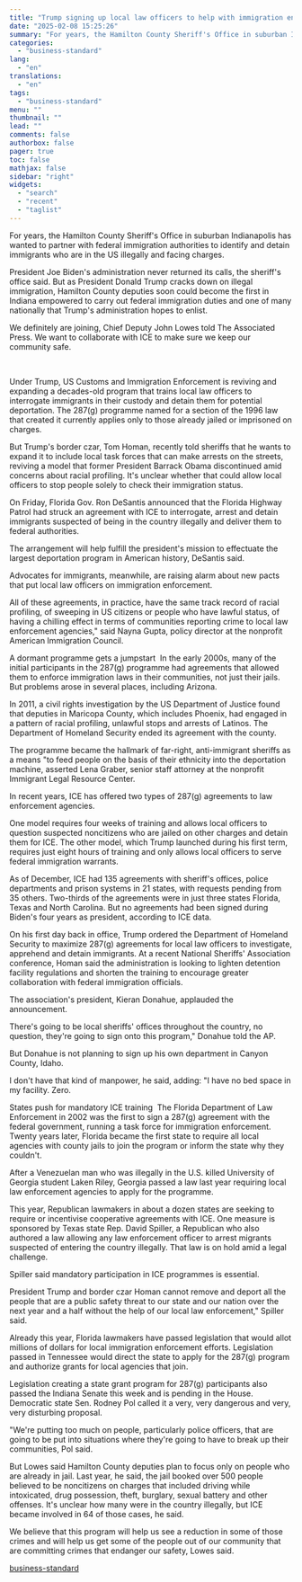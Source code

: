 ```yaml
---
title: "Trump signing up local law officers to help with immigration enforcement"
date: "2025-02-08 15:25:26"
summary: "For years, the Hamilton County Sheriff's Office in suburban Indianapolis has wanted to partner with federal immigration authorities to identify and detain immigrants who are in the US illegally and facing charges. President Joe Biden's administration never returned its calls, the sheriff's office said. But as President Donald Trump cracks..."
categories:
  - "business-standard"
lang:
  - "en"
translations:
  - "en"
tags:
  - "business-standard"
menu: ""
thumbnail: ""
lead: ""
comments: false
authorbox: false
pager: true
toc: false
mathjax: false
sidebar: "right"
widgets:
  - "search"
  - "recent"
  - "taglist"
---
```


For years, the Hamilton County Sheriff's Office in suburban Indianapolis has wanted to partner with federal immigration authorities to identify and detain immigrants who are in the US illegally and facing charges.

President Joe Biden's administration never returned its calls, the sheriff's office said. But as President Donald Trump cracks down on illegal immigration, Hamilton County deputies soon could become the first in Indiana empowered to carry out federal immigration duties and one of many nationally that Trump's administration hopes to enlist.

We definitely are joining, Chief Deputy John Lowes told The Associated Press. We want to collaborate with ICE to make sure we keep our community safe.

 

Under Trump, US Customs and Immigration Enforcement is reviving and expanding a decades-old program that trains local law officers to interrogate immigrants in their custody and detain them for potential deportation. The 287(g) programme named for a section of the 1996 law that created it currently applies only to those already jailed or imprisoned on charges.

But Trump's border czar, Tom Homan, recently told sheriffs that he wants to expand it to include local task forces that can make arrests on the streets, reviving a model that former President Barrack Obama discontinued amid concerns about racial profiling. It's unclear whether that could allow local officers to stop people solely to check their immigration status.

On Friday, Florida Gov. Ron DeSantis announced that the Florida Highway Patrol had struck an agreement with ICE to interrogate, arrest and detain immigrants suspected of being in the country illegally and deliver them to federal authorities.

The arrangement will help fulfill the president's mission to effectuate the largest deportation program in American history, DeSantis said.

Advocates for immigrants, meanwhile, are raising alarm about new pacts that put local law officers on immigration enforcement.

All of these agreements, in practice, have the same track record of racial profiling, of sweeping in US citizens or people who have lawful status, of having a chilling effect in terms of communities reporting crime to local law enforcement agencies," said Nayna Gupta, policy director at the nonprofit American Immigration Council.

A dormant programme gets a jumpstart 
In the early 2000s, many of the initial participants in the 287(g) programme had agreements that allowed them to enforce immigration laws in their communities, not just their jails. But problems arose in several places, including Arizona.

In 2011, a civil rights investigation by the US Department of Justice found that deputies in Maricopa County, which includes Phoenix, had engaged in a pattern of racial profiling, unlawful stops and arrests of Latinos. The Department of Homeland Security ended its agreement with the county.

The programme became the hallmark of far-right, anti-immigrant sheriffs as a means "to feed people on the basis of their ethnicity into the deportation machine, asserted Lena Graber, senior staff attorney at the nonprofit Immigrant Legal Resource Center.

In recent years, ICE has offered two types of 287(g) agreements to law enforcement agencies.

One model requires four weeks of training and allows local officers to question suspected noncitizens who are jailed on other charges and detain them for ICE. The other model, which Trump launched during his first term, requires just eight hours of training and only allows local officers to serve federal immigration warrants.

As of December, ICE had 135 agreements with sheriff's offices, police departments and prison systems in 21 states, with requests pending from 35 others. Two-thirds of the agreements were in just three states Florida, Texas and North Carolina. But no agreements had been signed during Biden's four years as president, according to ICE data.

On his first day back in office, Trump ordered the Department of Homeland Security to maximize 287(g) agreements for local law officers to investigate, apprehend and detain immigrants. At a recent National Sheriffs' Association conference, Homan said the administration is looking to lighten detention facility regulations and shorten the training to encourage greater collaboration with federal immigration officials.

The association's president, Kieran Donahue, applauded the announcement.

There's going to be local sheriffs' offices throughout the country, no question, they're going to sign onto this program," Donahue told the AP.

But Donahue is not planning to sign up his own department in Canyon County, Idaho.

I don't have that kind of manpower, he said, adding: "I have no bed space in my facility. Zero.

States push for mandatory ICE training 
The Florida Department of Law Enforcement in 2002 was the first to sign a 287(g) agreement with the federal government, running a task force for immigration enforcement. Twenty years later, Florida became the first state to require all local agencies with county jails to join the program or inform the state why they couldn't.

After a Venezuelan man who was illegally in the U.S. killed University of Georgia student Laken Riley, Georgia passed a law last year requiring local law enforcement agencies to apply for the programme.

This year, Republican lawmakers in about a dozen states are seeking to require or incentivise cooperative agreements with ICE. One measure is sponsored by Texas state Rep. David Spiller, a Republican who also authored a law allowing any law enforcement officer to arrest migrants suspected of entering the country illegally. That law is on hold amid a legal challenge.

Spiller said mandatory participation in ICE programmes is essential.

President Trump and border czar Homan cannot remove and deport all the people that are a public safety threat to our state and our nation over the next year and a half without the help of our local law enforcement," Spiller said.

Already this year, Florida lawmakers have passed legislation that would allot millions of dollars for local immigration enforcement efforts. Legislation passed in Tennessee would direct the state to apply for the 287(g) program and authorize grants for local agencies that join.

Legislation creating a state grant program for 287(g) participants also passed the Indiana Senate this week and is pending in the House. Democratic state Sen. Rodney Pol called it a very, very dangerous and very, very disturbing proposal.

"We're putting too much on people, particularly police officers, that are going to be put into situations where they're going to have to break up their communities, Pol said.

But Lowes said Hamilton County deputies plan to focus only on people who are already in jail. Last year, he said, the jail booked over 500 people believed to be noncitizens on charges that included driving while intoxicated, drug possession, theft, burglary, sexual battery and other offenses. It's unclear how many were in the country illegally, but ICE became involved in 64 of those cases, he said.

We believe that this program will help us see a reduction in some of those crimes and will help us get some of the people out of our community that are committing crimes that endanger our safety, Lowes said.

[business-standard](https://www.business-standard.com/world-news/trump-signing-up-local-law-officers-to-help-with-immigration-enforcement-125020800501_1.html)
